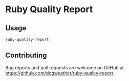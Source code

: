 # Ruby Quality Report

## Usage

```sh
ruby-quality-report
```

## Contributing

Bug reports and pull requests are welcome on GitHub at https://github.com/dogweather/ruby-quality-report.
